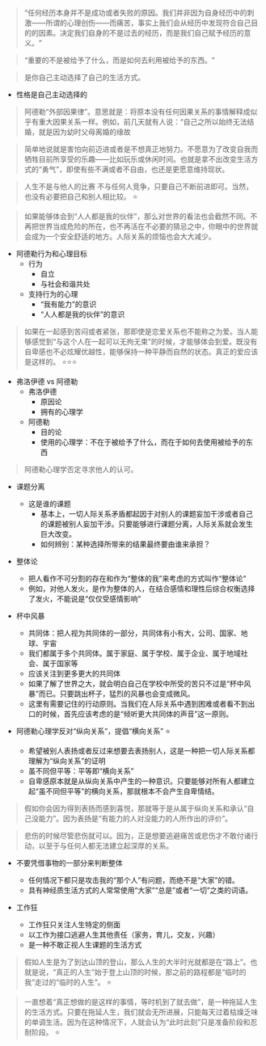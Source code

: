 > ​“任何经历本身并不是成功或者失败的原因。我们并非因为自身经历中的刺激——所谓的心理创伤——而痛苦，事实上我们会从经历中发现符合自己目的的因素。决定我们自身的不是过去的经历，而是我们自己赋予经历的意义。​”

> “重要的不是被给予了什么，而是如何去利用被给予的东西。​”

> 是你自己主动选择了自己的生活方式。
  - 性格是自己主动选择的

> 阿德勒“外部因果律”。意思就是：将原本没有任何因果关系的事情解释成似乎有重大因果关系一样。例如，前几天就有人说：​“自己之所以始终无法结婚，就是因为幼时父母离婚的缘故

> 简单地说就是害怕向前迈进或者是不想真正地努力。不愿意为了改变自我而牺牲目前所享受的乐趣——比如玩乐或休闲时间。也就是拿不出改变生活方式的“勇气”​，即使有些不满或者不自由，也还是更愿意维持现状。

> 人生不是与他人的比赛
> 不与任何人竞争，只要自己不断前进即可。当然，也没有必要把自己和别人相比较。 ⭐

> 如果能够体会到“人人都是我的伙伴”​，那么对世界的看法也会截然不同。不再把世界当成危险的所在，也不再活在不必要的猜忌之中，你眼中的世界就会成为一个安全舒适的地方。人际关系的烦恼也会大大减少。

- 阿德勒行为和心理目标
  - 行为
    - 自立
    - 与社会和谐共处
  - 支持行为的心理
    - “我有能力”的意识
    - “人人都是我的伙伴”的意识

> 如果在一起感到苦闷或者紧张，那即使是恋爱关系也不能称之为爱。当人能够感觉到“与这个人在一起可以无拘无束”的时候，才能够体会到爱。既没有自卑感也不必炫耀优越性，能够保持一种平静而自然的状态。真正的爱应该是这样的。 ⭐⭐⭐

- 弗洛伊德 vs 阿德勒
  - 弗洛伊德
    - 原因论
    - 拥有的心理学
  - 阿德勒
    - 目的论
    - 使用的心理学：不在于被给予了什么，而在于如何去使用被给予的东西

> 阿德勒心理学否定寻求他人的认可。

- 课题分离
  - 这是谁的课题
    - 基本上，一切人际关系矛盾都起因于对别人的课题妄加干涉或者自己的课题被别人妄加干涉。只要能够进行课题分离，人际关系就会发生巨大改变。
    - 如何辨别：某种选择所带来的结果最终要由谁来承担？

- 整体论
  - 把人看作不可分割的存在和作为“整体的我”来考虑的方式叫作“整体论”
  - 例如，对他人发火，是作为整体的人，在结合感情和理性后综合权衡选择了发火，不能说是“仅仅受感情影响”

- 杯中风暴
  - 共同体：把人视为共同体的一部分，共同体有小有大，公司、国家、地球、宇宙
  - 我们都属于多个共同体。属于家庭、属于学校、属于企业、属于地域社会、属于国家等
  - 应该关注到更多更大的共同体
  - 如果了解了世界之大，就会明白自己在学校中所受的苦只不过是“杯中风暴”而已。只要跳出杯子，猛烈的风暴也会变成微风。
  - 这里有需要记住的行动原则。当我们在人际关系中遇到困难或者看不到出口的时候，首先应该考虑的是“倾听更大共同体的声音”这一原则。

- 阿德勒心理学反对“纵向关系”，提倡“横向关系” ⭐
  - 希望被别人表扬或者反过来想要去表扬别人，这是一种把一切人际关系都理解为“纵向关系”的证明
  - 虽不同但平等：平等即“横向关系”
  - 自卑感原本就是从纵向关系中产生的一种意识。只要能够对所有人都建立起“虽不同但平等”的横向关系，那就根本不会产生自卑情结。

> 假如你会因为得到表扬而感到喜悦，那就等于是从属于纵向关系和承认“自己没能力”​。因为表扬是“有能力的人对没能力的人所作出的评价”​。

> 悲伤的时候尽管悲伤就可以。因为，正是想要逃避痛苦或悲伤才不敢付诸行动，以至于与任何人都无法建立起深厚的关系。

- 不要凭借事物的一部分来判断整体
  - 任何情况下都只是攻击我的“那个人”有问题，而绝不是“大家”的错。
  - 具有神经质生活方式的人常常使用“大家”​“总是”或者“一切”之类的词语。

- 工作狂
  - 工作狂只关注人生特定的侧面
  - 以工作为接口逃避人生其他责任（家务，育儿，交友，兴趣）
  - 是一种不敢正视人生课题的生活方式

> 假如人生是为了到达山顶的登山，那么人生的大半时光就都是在“路上”​。也就是说，​“真正的人生”始于登上山顶的时候，那之前的路程都是“临时的我”走过的“临时的人生”​。 ⭐

> 一直想着“真正想做的是这样的事情，等时机到了就去做”​，是一种拖延人生的生活方式。只要在拖延人生，我们就会无所进展，只能每天过着枯燥乏味的单调生活。因为在这种情况下，人就会认为“此时此刻”只是准备阶段和忍耐阶段。 ⭐